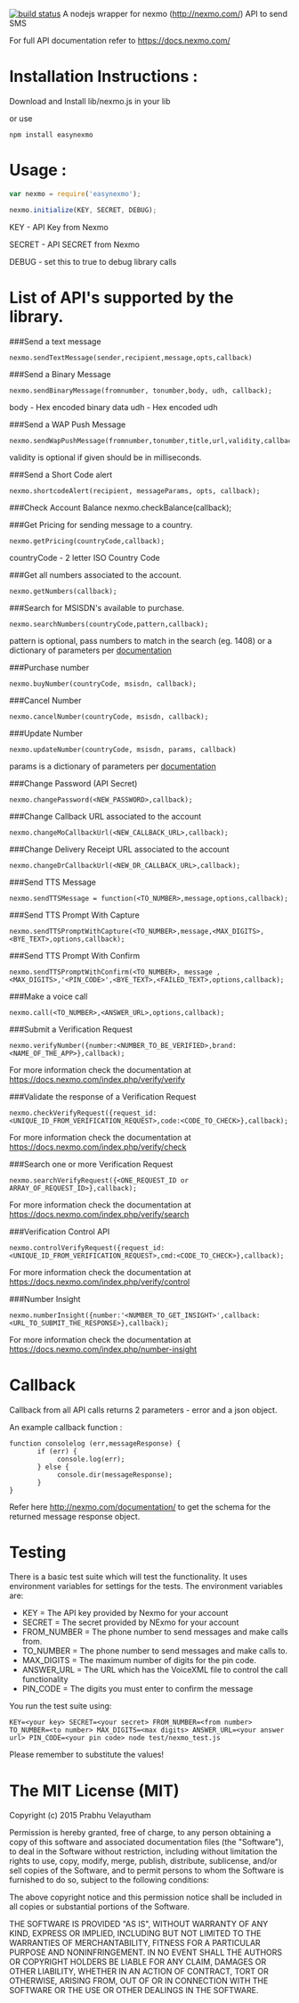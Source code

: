 [![build status](https://secure.travis-ci.org/pvela/nexmo.png)](http://travis-ci.org/pvela/nexmo)
A nodejs wrapper for nexmo (http://nexmo.com/) API to send SMS

For full API documentation refer to https://docs.nexmo.com/

Installation Instructions :
===========================

Download and Install lib/nexmo.js in your lib

or use

```
npm install easynexmo
```

Usage :
=======

```js
var nexmo = require('easynexmo');

nexmo.initialize(KEY, SECRET, DEBUG);
```

KEY - API Key from Nexmo

SECRET - API SECRET from Nexmo

DEBUG - set this to true to debug library calls

List of API's supported by the library.
=======================================

###Send a text message

	nexmo.sendTextMessage(sender,recipient,message,opts,callback)

###Send a Binary Message

	nexmo.sendBinaryMessage(fromnumber, tonumber,body, udh, callback);

body - Hex encoded binary data
udh - Hex encoded udh

###Send a WAP Push Message

	nexmo.sendWapPushMessage(fromnumber,tonumber,title,url,validity,callback);

validity is optional if given should be in milliseconds.

###Send a Short Code alert

	nexmo.shortcodeAlert(recipient, messageParams, opts, callback);

###Check Account Balance
	nexmo.checkBalance(callback);

###Get Pricing for sending message to a country.

	nexmo.getPricing(countryCode,callback);

countryCode - 2 letter ISO Country Code

###Get all numbers associated to the account.

	nexmo.getNumbers(callback);

###Search for MSISDN's available to purchase.

	nexmo.searchNumbers(countryCode,pattern,callback);

pattern is optional, pass numbers to match in the search (eg. 1408) or a dictionary of parameters per [documentation](https://docs.nexmo.com/index.php/developer-api/number-search)

###Purchase number

	nexmo.buyNumber(countryCode, msisdn, callback);

###Cancel Number

	nexmo.cancelNumber(countryCode, msisdn, callback);

###Update Number

	nexmo.updateNumber(countryCode, msisdn, params, callback)

params is a dictionary of parameters per [documentation](https://docs.nexmo.com/index.php/developer-api/number-update)

###Change Password (API Secret)

	nexmo.changePassword(<NEW_PASSWORD>,callback);

###Change Callback URL associated to the account

	nexmo.changeMoCallbackUrl(<NEW_CALLBACK_URL>,callback);

###Change Delivery Receipt URL associated to the account

	nexmo.changeDrCallbackUrl(<NEW_DR_CALLBACK_URL>,callback);

###Send TTS Message

	nexmo.sendTTSMessage = function(<TO_NUMBER>,message,options,callback);

###Send TTS Prompt With Capture

	nexmo.sendTTSPromptWithCapture(<TO_NUMBER>,message,<MAX_DIGITS>, <BYE_TEXT>,options,callback);

###Send TTS Prompt With Confirm

	nexmo.sendTTSPromptWithConfirm(<TO_NUMBER>, message ,<MAX_DIGITS>,'<PIN_CODE>',<BYE_TEXT>,<FAILED_TEXT>,options,callback);

###Make a voice call

	nexmo.call(<TO_NUMBER>,<ANSWER_URL>,options,callback);

###Submit a Verification Request

	nexmo.verifyNumber({number:<NUMBER_TO_BE_VERIFIED>,brand:<NAME_OF_THE_APP>},callback);
For more information check the documentation at https://docs.nexmo.com/index.php/verify/verify

###Validate the response of a Verification Request

	nexmo.checkVerifyRequest({request_id:<UNIQUE_ID_FROM_VERIFICATION_REQUEST>,code:<CODE_TO_CHECK>},callback);
For more information check the documentation at https://docs.nexmo.com/index.php/verify/check

###Search one or more Verification Request

	nexmo.searchVerifyRequest({<ONE_REQUEST_ID or ARRAY_OF_REQUEST_ID>},callback);
For more information check the documentation at https://docs.nexmo.com/index.php/verify/search

###Verification Control API

	nexmo.controlVerifyRequest({request_id:<UNIQUE_ID_FROM_VERIFICATION_REQUEST>,cmd:<CODE_TO_CHECK>},callback);
For more information check the documentation at https://docs.nexmo.com/index.php/verify/control

###Number Insight

	nexmo.numberInsight({number:'<NUMBER_TO_GET_INSIGHT>',callback:<URL_TO_SUBMIT_THE_RESPONSE>},callback);
For more information check the documentation at https://docs.nexmo.com/index.php/number-insight

Callback
========

Callback from all API calls returns 2 parameters - error and a json object.

An example callback function :

	function consolelog (err,messageResponse) {
           if (err) {
                console.log(err);
           } else {
                console.dir(messageResponse);
           }
	}

Refer here http://nexmo.com/documentation/ to get the schema for the returned message response object.

Testing
=======

There is a basic test suite which will test the functionality. It uses environment variables for settings for the tests. The environment variables are:

* KEY = The API key provided by Nexmo for your account
* SECRET = The secret provided by NExmo for your account
* FROM_NUMBER = The phone number to send messages and make calls from.
* TO_NUMBER = The phone number to send messages and make calls to.
* MAX_DIGITS = The maximum number of digits for the pin code.
* ANSWER_URL = The URL which has the VoiceXML file to control the call functionality
* PIN_CODE = The digits you must enter to confirm the message

You run the test suite using:

```
KEY=<your key> SECRET=<your secret> FROM_NUMBER=<from number> TO_NUMBER=<to number> MAX_DIGITS=<max digits> ANSWER_URL=<your answer url> PIN_CODE=<your pin code> node test/nexmo_test.js
```

Please remember to substitute the values!

The MIT License (MIT)
=====================

Copyright (c) 2015 Prabhu Velayutham

Permission is hereby granted, free of charge, to any person obtaining a copy of this software and associated documentation files (the "Software"), to deal in the Software without restriction, including without limitation the rights to use, copy, modify, merge, publish, distribute, sublicense, and/or sell copies of the Software, and to permit persons to whom the Software is furnished to do so, subject to the following conditions:

The above copyright notice and this permission notice shall be included in all copies or substantial portions of the Software.

THE SOFTWARE IS PROVIDED "AS IS", WITHOUT WARRANTY OF ANY KIND, EXPRESS OR IMPLIED, INCLUDING BUT NOT LIMITED TO THE WARRANTIES OF MERCHANTABILITY, FITNESS FOR A PARTICULAR PURPOSE AND NONINFRINGEMENT. IN NO EVENT SHALL THE AUTHORS OR COPYRIGHT HOLDERS BE LIABLE FOR ANY CLAIM, DAMAGES OR OTHER LIABILITY, WHETHER IN AN ACTION OF CONTRACT, TORT OR OTHERWISE, ARISING FROM, OUT OF OR IN CONNECTION WITH THE SOFTWARE OR THE USE OR OTHER DEALINGS IN THE SOFTWARE.
